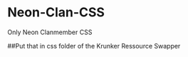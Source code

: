 # Neon-Clan-CSS
Only Neon Clanmember CSS


##Put that in css folder of the Krunker Ressource Swapper
